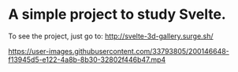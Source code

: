 # A simple project to study Svelte.

To see the project, just go to: http://svelte-3d-gallery.surge.sh/

https://user-images.githubusercontent.com/33793805/200146648-f13945d5-e122-4a8b-8b30-32802f446b47.mp4

